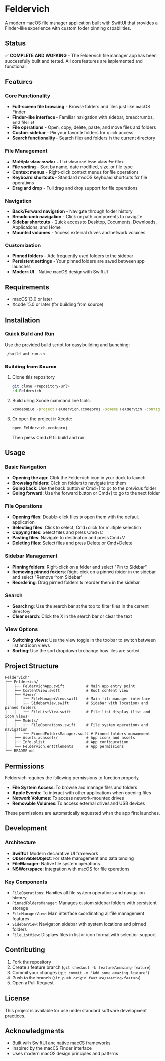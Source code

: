 # Feldervich

A modern macOS file manager application built with SwiftUI that provides a Finder-like experience with custom folder pinning capabilities.

## Status

✅ **COMPLETE AND WORKING** - The Feldervich file manager app has been successfully built and tested. All core features are implemented and functional.

## Features

### Core Functionality
- **Full-screen file browsing** - Browse folders and files just like macOS Finder
- **Finder-like interface** - Familiar navigation with sidebar, breadcrumbs, and file list
- **File operations** - Open, copy, delete, paste, and move files and folders
- **Custom sidebar** - Pin your favorite folders for quick access
- **Search functionality** - Search files and folders in the current directory

### File Management
- **Multiple view modes** - List view and icon view for files
- **File sorting** - Sort by name, date modified, size, or file type
- **Context menus** - Right-click context menus for file operations
- **Keyboard shortcuts** - Standard macOS keyboard shortcuts for file operations
- **Drag and drop** - Full drag and drop support for file operations

### Navigation
- **Back/Forward navigation** - Navigate through folder history
- **Breadcrumb navigation** - Click on path components to navigate
- **Sidebar shortcuts** - Quick access to Desktop, Documents, Downloads, Applications, and Home
- **Mounted volumes** - Access external drives and network volumes

### Customization
- **Pinned folders** - Add frequently used folders to the sidebar
- **Persistent settings** - Your pinned folders are saved between app launches
- **Modern UI** - Native macOS design with SwiftUI

## Requirements

- macOS 13.0 or later
- Xcode 15.0 or later (for building from source)

## Installation

### Quick Build and Run

Use the provided build script for easy building and launching:

```bash
./build_and_run.sh
```

### Building from Source

1. Clone this repository:
   ```bash
   git clone <repository-url>
   cd Feldervich
   ```

2. Build using Xcode command line tools:
   ```bash
   xcodebuild -project Feldervich.xcodeproj -scheme Feldervich -configuration Debug build
   ```

3. Or open the project in Xcode:
   ```bash
   open Feldervich.xcodeproj
   ```
   Then press Cmd+R to build and run.

## Usage

### Basic Navigation
- **Opening the app**: Click the Feldervich icon in your dock to launch
- **Browsing folders**: Click on folders to navigate into them
- **Going back**: Use the back button or Cmd+[ to go to the previous folder
- **Going forward**: Use the forward button or Cmd+] to go to the next folder

### File Operations
- **Opening files**: Double-click files to open them with the default application
- **Selecting files**: Click to select, Cmd+click for multiple selection
- **Copying files**: Select files and press Cmd+C
- **Pasting files**: Navigate to destination and press Cmd+V
- **Deleting files**: Select files and press Delete or Cmd+Delete

### Sidebar Management
- **Pinning folders**: Right-click on a folder and select "Pin to Sidebar"
- **Removing pinned folders**: Right-click on a pinned folder in the sidebar and select "Remove from Sidebar"
- **Reordering**: Drag pinned folders to reorder them in the sidebar

### Search
- **Searching**: Use the search bar at the top to filter files in the current directory
- **Clear search**: Click the X in the search bar or clear the text

### View Options
- **Switching views**: Use the view toggle in the toolbar to switch between list and icon views
- **Sorting**: Use the sort dropdown to change how files are sorted

## Project Structure

```
Feldervich/
├── Feldervich/
│   ├── FeldervichApp.swift          # Main app entry point
│   ├── ContentView.swift            # Root content view
│   ├── Views/
│   │   ├── FileManagerView.swift    # Main file manager interface
│   │   ├── SidebarView.swift        # Sidebar with locations and pinned folders
│   │   └── FileListView.swift       # File list display (list and icon views)
│   ├── Models/
│   │   ├── FileOperations.swift     # File system operations and navigation
│   │   └── PinnedFoldersManager.swift # Pinned folders management
│   ├── Assets.xcassets/             # App icons and assets
│   ├── Info.plist                   # App configuration
│   └── Feldervich.entitlements      # App permissions
└── README.md
```

## Permissions

Feldervich requires the following permissions to function properly:

- **File System Access**: To browse and manage files and folders
- **Apple Events**: To interact with other applications when opening files
- **Network Volumes**: To access network-mounted drives
- **Removable Volumes**: To access external drives and USB devices

These permissions are automatically requested when the app first launches.

## Development

### Architecture
- **SwiftUI**: Modern declarative UI framework
- **ObservableObject**: For state management and data binding
- **FileManager**: Native file system operations
- **NSWorkspace**: Integration with macOS for file operations

### Key Components
- `FileOperations`: Handles all file system operations and navigation history
- `PinnedFoldersManager`: Manages custom sidebar folders with persistent storage
- `FileManagerView`: Main interface coordinating all file management features
- `SidebarView`: Navigation sidebar with system locations and pinned folders
- `FileListView`: Displays files in list or icon format with selection support

## Contributing

1. Fork the repository
2. Create a feature branch (`git checkout -b feature/amazing-feature`)
3. Commit your changes (`git commit -m 'Add some amazing feature'`)
4. Push to the branch (`git push origin feature/amazing-feature`)
5. Open a Pull Request

## License

This project is available for use under standard software development practices.

## Acknowledgments

- Built with SwiftUI and native macOS frameworks
- Inspired by the macOS Finder interface
- Uses modern macOS design principles and patterns 
